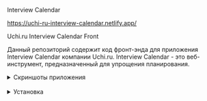 Interview Calendar

https://uchi-ru-interview-calendar.netlify.app/

Uchi.ru Interview Calendar Front

Данный репозиторий содержит код фронт-энда для приложения Interview Calendar компании Uchi.ru. Interview Calendar - это веб-инструмент, предназначенный для упрощения планирования.

<details>
<summary>Скриншоты приложения</summary>
<br />

### 1. Общий вид приложения

![](.assets/1.png)

### 2. При выборе события появляется кнопка "Delete"

![](.assets/2.png)

### 3. Результат удаления события

![](.assets/3.png)

### 4. При нажатии иконки плюс сверху справа появляется prompt dialog куда вы можете ввести дату нового события. Prompt поддерживает множество вариантов ввода пользователя основанного на приведенном формате

![](.assets/4.png)

### 5. Результат создания события

![](.assets/5.png)

### 6. Если ширина экрана более 740 px, то календарь центрируется посередине и принимает ширину 740px

![](.assets/6.png)

</details>
<br />

<details>
<summary>Установка</summary>
<br />
Чтобы запустить Interview Calendar локально, выполните следующие шаги:

Склонируйте репозиторий:

    git clone https://github.com/valdemar-leontev/uchi-ru-interview-calendar-front.git

Перейдите в директорию проекта:


    cd uchi-ru-interview-calendar-front

Установите зависимости с помощью выбранного вами менеджера пакетов. Например, с использованием npm:

    npm install

Запустите сервер разработки:

    npm start

Откройте веб-браузер и перейдите по адресу http://localhost:3000, чтобы получить доступ к приложению Interview Calendar.
</details>